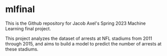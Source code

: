 # mlfinal

This is the Github repository for Jacob Axel's Spring 2023 Machine Learning final project.

This project analyzes the dataset of arrests at NFL stadiums from 2011 through 2015, and aims to build a model to predict the number of arrests at these stadiums.

